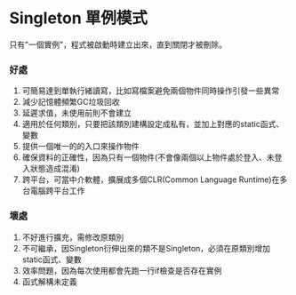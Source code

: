 # Singleton 單例模式
只有"一個實例"，程式被啟動時建立出來，直到關閉才被刪除。

### 好處
1. 可簡易達到單執行緒讀寫，比如寫檔案避免兩個物件同時操作引發一些異常
2. 減少記憶體頻繁GC垃圾回收
3. 延遲求值，未使用前則不會建立
4. 適用於任何類別，只要把該類別建構設定成私有，並加上對應的static函式、變數
5. 提供一個唯一的的入口來操作物件
6. 確保資料的正確性，因為只有一個物件(不會像兩個以上物件處於登入、未登入狀態造成混淆)
7. 跨平台，可當中介軟體，擴展成多個CLR(Common Language Runtime)在多台電腦跨平台工作
### 壞處
1. 不好進行擴充，需修改原類別
2. 不可繼承，因Singleton衍伸出來的類不是Singleton，必須在原類別增加static函式、變數
3. 效率問題，因為每次使用都會先跑一行if檢查是否存在實例
4. 函式解構未定義
